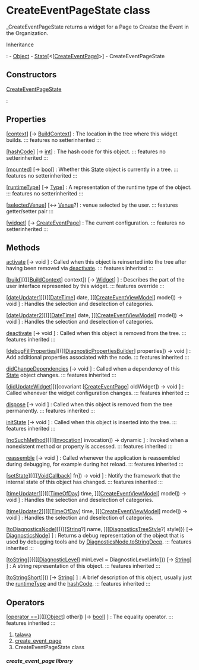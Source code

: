 
<div>

# CreateEventPageState class

</div>


\_CreateEventPageState returns a widget for a Page to Creatxe the Event
in the Organization.




Inheritance

:   -   [Object](https://api.flutter.dev/flutter/dart-core/Object-class.html)
    -   [State](https://api.flutter.dev/flutter/widgets/State-class.html)[\<[[CreateEventPage](../views_after_auth_screens_events_create_event_page/CreateEventPage-class.md)]\>]
    -   CreateEventPageState



## Constructors

[CreateEventPageState](../views_after_auth_screens_events_create_event_page/CreateEventPageState/CreateEventPageState.md)

:   



## Properties

[[context](https://api.flutter.dev/flutter/widgets/State/context.html)] [→ [BuildContext](https://api.flutter.dev/flutter/widgets/BuildContext-class.html)]
:   The location in the tree where this widget builds.
    ::: features
    no setterinherited
    :::

[[hashCode](https://api.flutter.dev/flutter/dart-core/Object/hashCode.html)] [→ [int](https://api.flutter.dev/flutter/dart-core/int-class.html)]
:   The hash code for this object.
    ::: features
    no setterinherited
    :::

[[mounted](https://api.flutter.dev/flutter/widgets/State/mounted.html)] [→ [bool](https://api.flutter.dev/flutter/dart-core/bool-class.html)]
:   Whether this
    [State](https://api.flutter.dev/flutter/widgets/State-class.html)
    object is currently in a tree.
    ::: features
    no setterinherited
    :::

[[runtimeType](https://api.flutter.dev/flutter/dart-core/Object/runtimeType.html)] [→ [Type](https://api.flutter.dev/flutter/dart-core/Type-class.html)]
:   A representation of the runtime type of the object.
    ::: features
    no setterinherited
    :::

[[selectedVenue](../views_after_auth_screens_events_create_event_page/CreateEventPageState/selectedVenue.md)] [↔ [Venue](../models_events_event_venue/Venue-class.md)?]
:   venue selected by the user.
    ::: features
    getter/setter pair
    :::

[[widget](https://api.flutter.dev/flutter/widgets/State/widget.html)] [→ [CreateEventPage](../views_after_auth_screens_events_create_event_page/CreateEventPage-class.md)]
:   The current configuration.
    ::: features
    no setterinherited
    :::



## Methods

[activate](https://api.flutter.dev/flutter/widgets/State/activate.html) [→ void ]
:   Called when this object is reinserted into the tree after having
    been removed via
    [deactivate](https://api.flutter.dev/flutter/widgets/State/deactivate.html).
    ::: features
    inherited
    :::

[[build](../views_after_auth_screens_events_create_event_page/CreateEventPageState/build.md)][([[[BuildContext](https://api.flutter.dev/flutter/widgets/BuildContext-class.md)] context]) [→ [Widget](https://api.flutter.dev/flutter/widgets/Widget-class.html)] ]
:   Describes the part of the user interface represented by this widget.
    ::: features
    override
    :::

[[dateUpdater1](../views_after_auth_screens_events_create_event_page/CreateEventPageState/dateUpdater1.md)][([[[DateTime](https://api.flutter.dev/flutter/dart-core/DateTime-class.md)] date, ][[[CreateEventViewModel](../view_model_after_auth_view_models_event_view_models_create_event_view_model/CreateEventViewModel-class.md)] model]) → void ]
:   Handles the selection and deselection of categories.

[[dateUpdater2](../views_after_auth_screens_events_create_event_page/CreateEventPageState/dateUpdater2.md)][([[[DateTime](https://api.flutter.dev/flutter/dart-core/DateTime-class.md)] date, ][[[CreateEventViewModel](../view_model_after_auth_view_models_event_view_models_create_event_view_model/CreateEventViewModel-class.md)] model]) → void ]
:   Handles the selection and deselection of categories.

[deactivate](https://api.flutter.dev/flutter/widgets/State/deactivate.html) [→ void ]
:   Called when this object is removed from the tree.
    ::: features
    inherited
    :::

[[debugFillProperties](https://api.flutter.dev/flutter/widgets/State/debugFillProperties.html)][([[[DiagnosticPropertiesBuilder](https://api.flutter.dev/flutter/foundation/DiagnosticPropertiesBuilder-class.md)] properties]) → void ]
:   Add additional properties associated with the node.
    ::: features
    inherited
    :::

[didChangeDependencies](https://api.flutter.dev/flutter/widgets/State/didChangeDependencies.html) [→ void ]
:   Called when a dependency of this
    [State](https://api.flutter.dev/flutter/widgets/State-class.html)
    object changes.
    ::: features
    inherited
    :::

[[didUpdateWidget](https://api.flutter.dev/flutter/widgets/State/didUpdateWidget.html)][([covariant [[CreateEventPage](../views_after_auth_screens_events_create_event_page/CreateEventPage-class.md)] oldWidget]) → void ]
:   Called whenever the widget configuration changes.
    ::: features
    inherited
    :::

[dispose](https://api.flutter.dev/flutter/widgets/State/dispose.html) [→ void ]
:   Called when this object is removed from the tree permanently.
    ::: features
    inherited
    :::

[initState](https://api.flutter.dev/flutter/widgets/State/initState.html) [→ void ]
:   Called when this object is inserted into the tree.
    ::: features
    inherited
    :::

[[noSuchMethod](https://api.flutter.dev/flutter/dart-core/Object/noSuchMethod.html)][([[[Invocation](https://api.flutter.dev/flutter/dart-core/Invocation-class.md)] invocation]) → dynamic ]
:   Invoked when a nonexistent method or property is accessed.
    ::: features
    inherited
    :::

[reassemble](https://api.flutter.dev/flutter/widgets/State/reassemble.html) [→ void ]
:   Called whenever the application is reassembled during debugging, for
    example during hot reload.
    ::: features
    inherited
    :::

[[setState](https://api.flutter.dev/flutter/widgets/State/setState.html)][([[[VoidCallback](https://api.flutter.dev/flutter/dart-ui/VoidCallback.md)] fn]) → void ]
:   Notify the framework that the internal state of this object has
    changed.
    ::: features
    inherited
    :::

[[timeUpdater1](../views_after_auth_screens_events_create_event_page/CreateEventPageState/timeUpdater1.md)][([[[TimeOfDay](https://api.flutter.dev/flutter/material/TimeOfDay-class.md)] time, ][[[CreateEventViewModel](../view_model_after_auth_view_models_event_view_models_create_event_view_model/CreateEventViewModel-class.md)] model]) → void ]
:   Handles the selection and deselection of categories.

[[timeUpdater2](../views_after_auth_screens_events_create_event_page/CreateEventPageState/timeUpdater2.md)][([[[TimeOfDay](https://api.flutter.dev/flutter/material/TimeOfDay-class.md)] time, ][[[CreateEventViewModel](../view_model_after_auth_view_models_event_view_models_create_event_view_model/CreateEventViewModel-class.md)] model]) → void ]
:   Handles the selection and deselection of categories.

[[toDiagnosticsNode](https://api.flutter.dev/flutter/foundation/Diagnosticable/toDiagnosticsNode.html)][({[[[String](https://api.flutter.dev/flutter/dart-core/String-class.md)?] name, ][[[DiagnosticsTreeStyle](https://api.flutter.dev/flutter/foundation/DiagnosticsTreeStyle.html)?] style]}) [→ [DiagnosticsNode](https://api.flutter.dev/flutter/foundation/DiagnosticsNode-class.html)] ]
:   Returns a debug representation of the object that is used by
    debugging tools and by
    [DiagnosticsNode.toStringDeep](https://api.flutter.dev/flutter/foundation/DiagnosticsNode/toStringDeep.html).
    ::: features
    inherited
    :::

[[toString](https://api.flutter.dev/flutter/foundation/Diagnosticable/toString.html)][({[[[DiagnosticLevel](https://api.flutter.dev/flutter/foundation/DiagnosticLevel.md)] minLevel = DiagnosticLevel.info]}) [→ [String](https://api.flutter.dev/flutter/dart-core/String-class.html)] ]
:   A string representation of this object.
    ::: features
    inherited
    :::

[[toStringShort](https://api.flutter.dev/flutter/foundation/Diagnosticable/toStringShort.html)][() [→ [String](https://api.flutter.dev/flutter/dart-core/String-class.html)] ]
:   A brief description of this object, usually just the
    [runtimeType](https://api.flutter.dev/flutter/dart-core/Object/runtimeType.html)
    and the
    [hashCode](https://api.flutter.dev/flutter/dart-core/Object/hashCode.html).
    ::: features
    inherited
    :::



## Operators

[[operator ==](https://api.flutter.dev/flutter/dart-core/Object/operator_equals.html)][([[[Object](https://api.flutter.dev/flutter/dart-core/Object-class.md)] other]) [→ [bool](https://api.flutter.dev/flutter/dart-core/bool-class.html)] ]
:   The equality operator.
    ::: features
    inherited
    :::







1.  [talawa](../index.md)
2.  [create_event_page](../views_after_auth_screens_events_create_event_page/)
3.  CreateEventPageState class

##### create_event_page library







